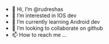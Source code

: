 - 👋 Hi, I’m @rudreshas
- 👀 I’m interested in IOS dev
- 🌱 I’m currently learning Android dev
- 💞️ I’m looking to collaborate on github 
- 📫 How to reach me ...

<!---
rudreshas/rudreshas is a ✨ special ✨ repository because its `README.md` (this file) appears on your GitHub profile.
You can click the Preview link to take a look at your changes.
--->
